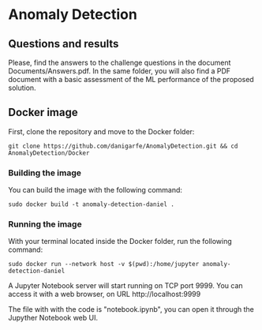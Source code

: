 #  Anomaly Detection

## Questions and results

Please, find the answers to the challenge questions in the document Documents/Answers.pdf. In the same folder, you will also find a PDF document with a basic assessment of the ML performance of the proposed solution. 

## Docker image
First, clone the repository and move to the Docker folder:

    git clone https://github.com/danigarfe/AnomalyDetection.git && cd AnomalyDetection/Docker

### Building the image
You can build the image with the following command:

    sudo docker build -t anomaly-detection-daniel .

### Running the image
With your terminal located inside the Docker folder, run the following command:

    sudo docker run --network host -v $(pwd):/home/jupyter anomaly-detection-daniel
 
 A Jupyter Notebook server will start running on TCP port 9999. You can access it with a web browser, on URL http://localhost:9999

The file with with the code is "notebook.ipynb", you can open it through the Jupyther Notebook web UI. 
